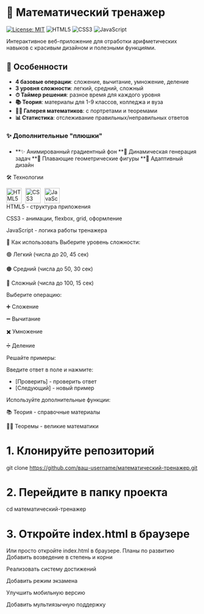 # 🧮 Математический тренажер 

[![License: MIT](https://img.shields.io/badge/License-MIT-yellow.svg)](https://opensource.org/licenses/MIT)
![HTML5](https://img.shields.io/badge/HTML5-E34F26?style=flat&logo=html5&logoColor=white)
![CSS3](https://img.shields.io/badge/CSS3-1572B6?style=flat&logo=css3&logoColor=white)
![JavaScript](https://img.shields.io/badge/JavaScript-F7DF1E?style=flat&logo=javascript&logoColor=black)

Интерактивное веб-приложение для отработки арифметических навыков с красивым дизайном и полезными функциями.



## 🌟 Особенности

- **4 базовые операции**: сложение, вычитание, умножение, деление
- **3 уровня сложности**: легкий, средний, сложный
- **⏱ Таймер решения**: разное время для каждого уровня
- **📚 Теория**: материалы для 1-9 классов, колледжа и вуза
- **👨‍🎓 Галерея математиков**: с портретами и теоремами
- **📊 Статистика**: отслеживание правильных/неправильных ответов

### ✨ Дополнительные "плюшки"

### 
- **✨ Анимированный градиентный фон
**🔢 Динамическая генерация задач
**🎨 Плавающие геометрические фигуры
**📱 Адаптивный дизайн

🛠 Технологии
<div style="display: flex; gap: 10px; flex-wrap: wrap;"> <img src="https://img.icons8.com/color/48/000000/html-5.png" alt="HTML5" width="40" height="40"/> <img src="https://img.icons8.com/color/48/000000/css3.png" alt="CSS3" width="40" height="40"/> <img src="https://img.icons8.com/color/48/000000/javascript.png" alt="JavaScript" width="40" height="40"/> </div>
HTML5 - структура приложения

CSS3 - анимации, flexbox, grid, оформление

JavaScript - логика работы тренажера

🚀 Как использовать
Выберите уровень сложности:

🟢 Легкий (числа до 20, 45 сек)

🟠 Средний (числа до 50, 30 сек)

🔴 Сложный (числа до 100, 15 сек)

Выберите операцию:

➕ Сложение

➖ Вычитание

✖️ Умножение

➗ Деление

Решайте примеры:

Введите ответ в поле и нажмите:
- [Проверить] - проверить ответ
- [Следующий] - новый пример

Используйте дополнительные функции:

📚 Теория - справочные материалы

👨‍🏫 Теоремы - великие математики

# 1. Клонируйте репозиторий
git clone https://github.com/ваш-username/математический-тренажер.git

# 2. Перейдите в папку проекта
cd математический-тренажер

# 3. Откройте index.html в браузере

Или просто откройте index.html в браузере.
Планы по развитию
Добавить возведение в степень и корни

Реализовать систему достижений

Добавить режим экзамена

Улучшить мобильную версию

Добавить мультиязычную поддержку

